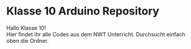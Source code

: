 # Klasse 10 Arduino Repository

Hallo Klasse 10! <br>
Hier findet ihr alle Codes aus dem NWT Unterricht. Durchsucht einfach oben die Ordner.
